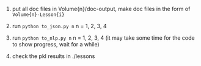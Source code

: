 1. put all doc files in Volume{n}/doc-output, make doc files in the form of `Volume{n}-Lesson{i}`

2. run `python to_json.py n`    n = 1, 2, 3, 4

3. run `python to_nlp.py n`    n = 1, 2, 3, 4
(it may take some time for the code to show progress, wait for a while)

4. check the pkl results in ./lessons
